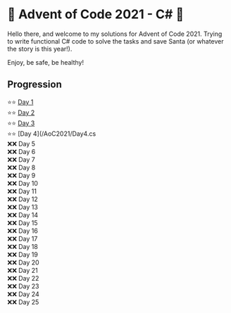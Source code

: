 ﻿# 🎄 Advent of Code 2021 - C# 🎄

Hello there, and welcome to my solutions for Advent of Code 2021. Trying to write functional C# code to solve the tasks and save Santa (or whatever the story is this year!).

Enjoy, be safe, be healthy!

## Progression
:star::star: [Day 1](/AoC2021/Day1.cs) \
:star::star: [Day 2](/AoC2021/Day2.cs) \
:star::star: [Day 3](/AoC2021/Day3.cs) \
:star::star: [Day 4](/AoC2021/Day4.cs \
:x::x: Day 5 \
:x::x: Day 6 \
:x::x: Day 7 \
:x::x: Day 8 \
:x::x: Day 9 \
:x::x: Day 10 \
:x::x: Day 11 \
:x::x: Day 12 \
:x::x: Day 13 \
:x::x: Day 14 \
:x::x: Day 15 \
:x::x: Day 16 \
:x::x: Day 17 \
:x::x: Day 18 \
:x::x: Day 19 \
:x::x: Day 20 \
:x::x: Day 21 \
:x::x: Day 22 \
:x::x: Day 23 \
:x::x: Day 24 \
:x::x: Day 25
